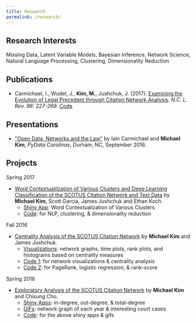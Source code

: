 ```yaml
---
title: Research
permalink: /research/
---
```


## Research Interests
Missing Data, Latent Variable Models, Bayesian Inference, Network Science, Natural Language Processing, Clustering, Dimensionality Reduction

## Publications
- Carmichael, I., Wudel, J., **Kim, M.**, Jushchuk, J. (2017). [Examining the Evolution of Legal Precedent through Citation Network Analysis](https://scholarship.law.unc.edu/cgi/viewcontent.cgi?referer=&httpsredir=1&article=5717&context=nclr). *N.C. L. Rev. 96: 227-269*. [Code](https://github.com/idc9/law-net)

## Presentations
- ["Open Data, Networks and the Law"](https://www.youtube.com/watch?v=AP7_godzwVI) by Iain Carmichael and **Michael Kim**, *PyData Carolinas*, Durham, NC, September 2016.

## Projects
Spring 2017
- [Word Contextualilzation of Various Clusters and Deep Learning Classification of the SCOTUS Citation Network and Text Data](https://michaelkkim.github.io/pdf/stor496/report_sp17.pdf) by **Michael Kim**, Scott Garcia, James Jushchuk and Ethan Koch.
  - [Shiny App](https://scottgarcia.shinyapps.io/Scotus_Clustering/): Word Contextualization of Various Clusters
  - [Code](https://github.com/idc9/law-net/tree/michael2): for NLP, clustering, & dimensionality reduction

Fall 2016
- [Centrality Analysis of the SCOTUS Citation Network](https://michaelkkim.github.io/pdf/stor496/report_fa16.pdf) by **Michael Kim** and James Jushchuk.
  - [Visualizations](https://github.com/brschneidE3/LegalNetworks/blob/michael2/python_code/SCOTUS_visuals.ipynb): network graphs, time plots, rank plots, and histograms based on centrality measures
  - [Code 1](https://github.com/brschneidE3/LegalNetworks/tree/michael2): for network visualizations & centrality analysis
  - [Code 2](https://github.com/idc9/law-net/tree/jamesjushchuk/explore/James): for PageRank, logistic regression, & rank-score

Spring 2016
- [Exploratory Analysis of the SCOTUS Citation Network](https://michaelkkim.github.io/pdf/stor496/report_sp16.pdf) by **Michael Kim** and Chisung Cho.
  - [Shiny Apps](https://michaelkkim.github.io/research/shiny_apps): in-degree, out-degree, & total-degree
  - [GIFs](https://michaelkkim.github.io/research/gifs): network graph of each year & interesting court cases
  - [Code](https://github.com/UNCscotus/scotus): for the above shiny apps & gifs

